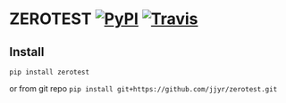# ZEROTEST [![PyPI](https://img.shields.io/pypi/v/zerotest.svg)]() [![Travis](https://img.shields.io/travis/jjyr/zerotest.svg)]()

## Install
`pip install zerotest`

or from git repo
`pip install git+https://github.com/jjyr/zerotest.git`
